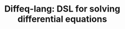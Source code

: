 ---
title: "Diffeq-lang: DSL for solving differential equations"  
authors: Benjamin Philippe, Jan-Paul Ramos-Dávila  
type: 
category: project
conf: PL
in: Regeneron International Science and Engineering Fair
year: 2021
video_link: https://projectboard.world/isef2021/project/math029t---dsl-for-des-with-denotational-semantics
code_link: https://github.com/janpaulpl/diffeq-lang
---